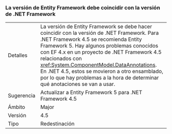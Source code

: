 ### <a name="entity-framework-version-must-match-the-net-framework-version"></a>La versión de Entity Framework debe coincidir con la versión de .NET Framework

|   |   |
|---|---|
|Detalles|La versión de Entity Framework se debe hacer coincidir con la versión de .NET Framework. Para .NET Framework 4.5 se recomienda Entity Framework 5. Hay algunos problemas conocidos con EF 4.x en un proyecto de .NET Framework 4.5 relacionados con <xref:System.ComponentModel.DataAnnotations>. En .NET 4.5, estos se movieron a otro ensamblado, por lo que hay problemas a la hora de determinar qué anotaciones se van a usar.|
|Sugerencia|Actualizar a Entity Framework 5 para .NET Framework 4.5|
|Ámbito|Major|
|Versión|4.5|
|Tipo|Redestinación|

